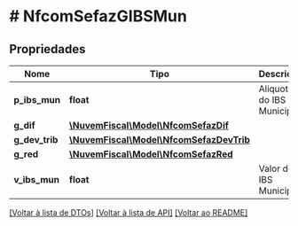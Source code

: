 # # NfcomSefazGIBSMun

## Propriedades

Nome | Tipo | Descrição | Comentários
------------ | ------------- | ------------- | -------------
**p_ibs_mun** | **float** | Aliquota do IBS Municipal. |
**g_dif** | [**\NuvemFiscal\Model\NfcomSefazDif**](NfcomSefazDif.md) |  | [optional]
**g_dev_trib** | [**\NuvemFiscal\Model\NfcomSefazDevTrib**](NfcomSefazDevTrib.md) |  | [optional]
**g_red** | [**\NuvemFiscal\Model\NfcomSefazRed**](NfcomSefazRed.md) |  | [optional]
**v_ibs_mun** | **float** | Valor do IBS Municipal. |

[[Voltar à lista de DTOs]](../../README.md#models) [[Voltar à lista de API]](../../README.md#endpoints) [[Voltar ao README]](../../README.md)

